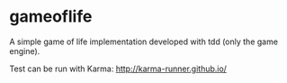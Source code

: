 gameoflife
==========

A simple game of life implementation developed with tdd (only the game engine).

Test can be run with Karma: http://karma-runner.github.io/


